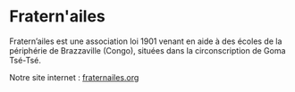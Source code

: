 # Fratern'ailes

Fratern’ailes est une association loi 1901 venant en aide à des écoles de la périphérie de Brazzaville (Congo), situées dans la circonscription de Goma Tsé-Tsé.

Notre site internet : [fraternailes.org](https://fraternailes.org/)
